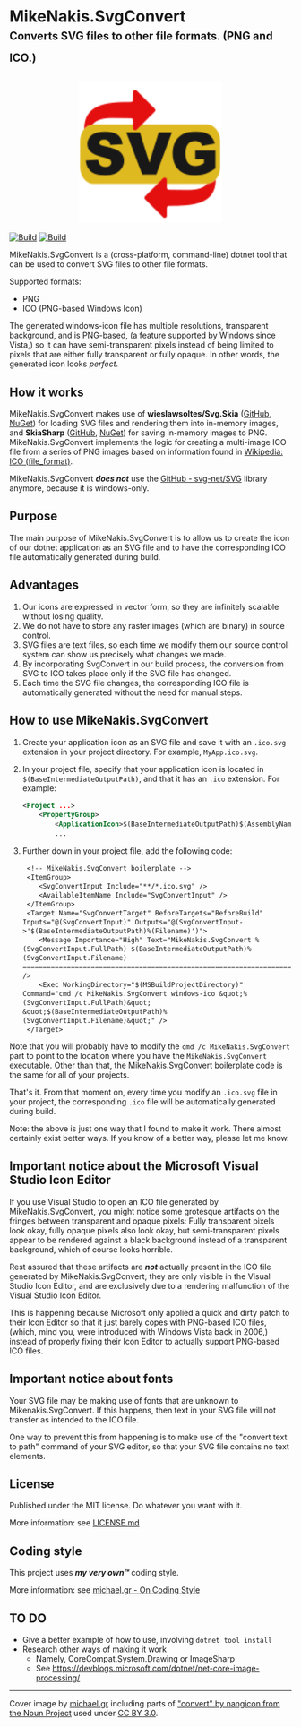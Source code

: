 # MikeNakis.SvgConvert<br><sub><sup>Converts SVG files to other file formats. (PNG and ICO.)</sub></sup>

<p align="center">
  <img title="MikeNakis.SvgConvert icon" src="MikeNakis.SvgConvert/SvgConvert.ico.svg" width="256" />
</p>

[![Build](https://github.com/mikenakis/MikeNakis.SvgConvert/actions/workflows/SvgConvert-build-and-test-on-push.yml/badge.svg)](https://github.com/mikenakis/MikeNakis.SvgConvert/actions/workflows/SvgConvert-build-and-test-on-push.yml)
[![Build](https://github.com/mikenakis/MikeNakis.SvgConvert/actions/workflows/SvgConvert-publish-to-nuget-org.yml/badge.svg)](https://github.com/mikenakis/MikeNakis.SvgConvert/actions/workflows/SvgConvert-publish-to-nuget-org.yml)

MikeNakis.SvgConvert is a (cross-platform, command-line) dotnet tool that can be used to convert SVG files to other file formats.

Supported formats:

- PNG
- ICO (PNG-based Windows Icon)

The generated windows-icon file has multiple resolutions, transparent background, and is PNG-based, (a feature supported by Windows since Vista,) so it can have semi-transparent pixels instead of being limited to pixels that are either fully transparent or fully opaque. In other words, the generated icon looks _perfect_.

## How it works

MikeNakis.SvgConvert makes use of **wieslawsoltes/Svg.Skia** ([GitHub](https://github.com/wieslawsoltes/Svg.Skia), [NuGet](https://www.nuget.org/packages/Svg.Skia/)) for loading SVG files and rendering them into in-memory images, and **SkiaSharp** ([GitHub](https://github.com/mono/SkiaSharp), [NuGet](https://www.nuget.org/packages/SkiaSharp)) for saving in-memory images to PNG.
MikeNakis.SvgConvert implements the logic for creating a multi-image ICO file from a series of PNG images based on information found in [Wikipedia: ICO (file_format)](https://en.wikipedia.org/wiki/ICO_(file_format)).

MikeNakis.SvgConvert _**does not**_ use the [GitHub - svg-net/SVG](https://github.com/svg-net/SVG) library anymore, because it is windows-only.

## Purpose

The main purpose of MikeNakis.SvgConvert is to allow us to create the icon of our dotnet application as an SVG file and to have the corresponding ICO file automatically generated during build.

## Advantages

1. Our icons are expressed in vector form, so they are infinitely scalable without losing quality.
1. We do not have to store any raster images (which are binary) in source control.
1. SVG files are text files, so each time we modify them our source control system can show us precisely what changes we made.
1. By incorporating SvgConvert in our build process, the conversion from SVG to ICO takes place only if the SVG file has changed.
1. Each time the SVG file changes, the corresponding ICO file is automatically generated without the need for manual steps.

## How to use MikeNakis.SvgConvert

1. Create your application icon as an SVG file and save it with an `.ico.svg` extension in your project directory.  For example, `MyApp.ico.svg`.

1. In your project file, specify that your application icon is located in `$(BaseIntermediateOutputPath)`, and that it has an `.ico` extension. For example:
    ```xml
	<Project ...>
		<PropertyGroup>
			<ApplicationIcon>$(BaseIntermediateOutputPath)$(AssemblyName).ico</ApplicationIcon>
			...
    ```

1. Further down in your project file, add the following code:
    ```
	 <!-- MikeNakis.SvgConvert boilerplate -->
	 <ItemGroup>
 		<SvgConvertInput Include="**/*.ico.svg" />
 		<AvailableItemName Include="SvgConvertInput" />
	 </ItemGroup>
	 <Target Name="SvgConvertTarget" BeforeTargets="BeforeBuild" Inputs="@(SvgConvertInput)" Outputs="@(SvgConvertInput->'$(BaseIntermediateOutputPath)%(Filename)')">
 		<Message Importance="High" Text="MikeNakis.SvgConvert %(SvgConvertInput.FullPath) $(BaseIntermediateOutputPath)%(SvgConvertInput.Filename) ==============================================================================" />
 		<Exec WorkingDirectory="$(MSBuildProjectDirectory)" Command="cmd /c MikeNakis.SvgConvert windows-ico &quot;%(SvgConvertInput.FullPath)&quot; &quot;$(BaseIntermediateOutputPath)%(SvgConvertInput.Filename)&quot;" />
	 </Target>
    ```

Note that you will probably have to modify the `cmd /c MikeNakis.SvgConvert` part
to point to the location where you have the `MikeNakis.SvgConvert` executable.  Other than that, the MikeNakis.SvgConvert boilerplate code is the same for all of your projects.

That's it. From that moment on, every time you modify an `.ico.svg` file in your project, the corresponding `.ico` file will be automatically generated during build.

Note: the above is just one way that I found to make it work. There almost certainly exist better ways. If you know of a better way, please let me know.

## Important notice about the Microsoft Visual Studio Icon Editor

If you use Visual Studio to open an ICO file generated by MikeNakis.SvgConvert, you might notice some grotesque artifacts on the fringes between transparent and opaque pixels:  Fully transparent pixels look okay, fully opaque pixels also look okay, but semi-transparent pixels appear to be rendered against a black background instead of a transparent background, which of course looks horrible.

Rest assured that these artifacts are _**not**_ actually present in the ICO file generated by MikeNakis.SvgConvert; they are only visible in the Visual Studio Icon Editor, and are exclusively due to a rendering malfunction of the Visual Studio Icon Editor.  

This is happening because Microsoft only applied a quick and dirty patch to their Icon Editor so that it just barely copes with PNG-based ICO files, (which, mind you, were introduced with Windows Vista back in 2006,) instead of properly fixing their Icon Editor to actually support PNG-based ICO files.

## Important notice about fonts

Your SVG file may be making use of fonts that are unknown to Mikenakis.SvgConvert. If this happens, then text in your SVG file will not transfer as intended to the ICO file.

One way to prevent this from happening is to make use of the "convert text to path" command of your SVG editor, so that your SVG file contains no text elements.

## License

Published under the MIT license. Do whatever you want with it.

More information: see [LICENSE.md](LICENSE.md)

## Coding style

This project uses _**my very own™**_ coding style.

More information: see [michael.gr - On Coding Style](https://blog.michael.gr/2018/04/on-coding-style.html)

## TO DO

- Give a better example of how to use, involving `dotnet tool install`
- Research other ways of making it work
  - Namely, CoreCompat.System.Drawing or ImageSharp 
  - See https://devblogs.microsoft.com/dotnet/net-core-image-processing/

---------------

Cover image by [michael.gr](https://blog.michael.gr) including parts of ["convert" by nangicon from the Noun Project](https://thenounproject.com/icon/convert-6481628/) used under [CC BY 3.0](https://creativecommons.org/licenses/by/3.0/).
